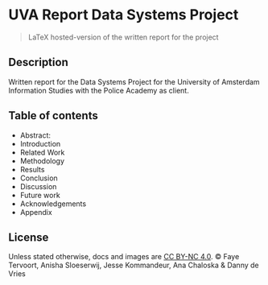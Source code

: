 # UVA Report Data Systems Project

> LaTeX hosted-version of the written report for the project

## Description

Written report for the Data Systems Project for the University of Amsterdam Information Studies with the Police Academy as client.

## Table of contents

* Abstract:
* Introduction
* Related Work
* Methodology
* Results
* Conclusion
* Discussion
* Future work
* Acknowledgements
* Appendix

## License

Unless stated otherwise, docs and images are [CC BY-NC 4.0](https://creativecommons.org/licenses/by-nc/4.0/). © Faye Tervoort, Anisha Sloeserwij, Jesse Kommandeur, Ana Chaloska & Danny de Vries
